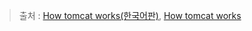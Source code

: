 > 출처 : [How tomcat works(한국어판)](https://book.naver.com/bookdb/book_detail.nhn?bid=1510071), [How tomcat works](https://www.uzh.ch/cmsssl/dam/jcr:00000000-29c9-42ee-0000-000074fab75a/how_tomcat_works.pdf)  
